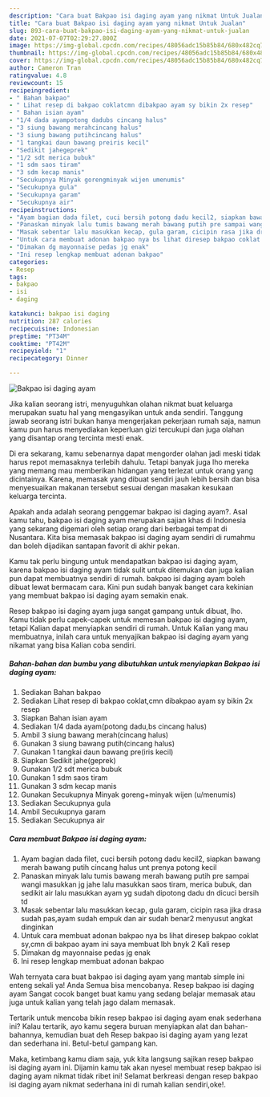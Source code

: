 ```yaml
---
description: "Cara buat Bakpao isi daging ayam yang nikmat Untuk Jualan"
title: "Cara buat Bakpao isi daging ayam yang nikmat Untuk Jualan"
slug: 893-cara-buat-bakpao-isi-daging-ayam-yang-nikmat-untuk-jualan
date: 2021-07-07T02:29:27.800Z
image: https://img-global.cpcdn.com/recipes/48056adc15b85b84/680x482cq70/bakpao-isi-daging-ayam-foto-resep-utama.jpg
thumbnail: https://img-global.cpcdn.com/recipes/48056adc15b85b84/680x482cq70/bakpao-isi-daging-ayam-foto-resep-utama.jpg
cover: https://img-global.cpcdn.com/recipes/48056adc15b85b84/680x482cq70/bakpao-isi-daging-ayam-foto-resep-utama.jpg
author: Cameron Tran
ratingvalue: 4.8
reviewcount: 15
recipeingredient:
- " Bahan bakpao"
- " Lihat resep di bakpao coklatcmn dibakpao ayam sy bikin 2x resep"
- " Bahan isian ayam"
- "1/4 dada ayampotong dadubs cincang halus"
- "3 siung bawang merahcincang halus"
- "3 siung bawang putihcincang halus"
- "1 tangkai daun bawang preiris kecil"
- "Sedikit jahegeprek"
- "1/2 sdt merica bubuk"
- "1 sdm saos tiram"
- "3 sdm kecap manis"
- "Secukupnya Minyak gorengminyak wijen umenumis"
- "Secukupnya gula"
- "Secukupnya garam"
- "Secukupnya air"
recipeinstructions:
- "Ayam bagian dada filet, cuci bersih potong dadu kecil2, siapkan bawang merah bawang putih cincang halus unt prenya potong kecil"
- "Panaskan minyak lalu tumis bawang merah bawang putih pre sampai wangi masukkan jg jahe lalu masukkan saos tiram, merica bubuk, dan sedikit air lalu masukkan ayam yg sudah dipotong dadu dn dicuci bersih td"
- "Masak sebentar lalu masukkan kecap, gula garam, cicipin rasa jika drasa sudah pas,ayam sudah empuk dan air sudah benar2 menyusut angkat dinginkan"
- "Untuk cara membuat adonan bakpao nya bs lihat diresep bakpao coklat sy,cmn di bakpao ayam ini saya membuat lbh bnyk 2 Kali resep"
- "Dimakan dg mayonnaise pedas jg enak"
- "Ini resep lengkap membuat adonan bakpao"
categories:
- Resep
tags:
- bakpao
- isi
- daging

katakunci: bakpao isi daging 
nutrition: 287 calories
recipecuisine: Indonesian
preptime: "PT34M"
cooktime: "PT42M"
recipeyield: "1"
recipecategory: Dinner

---
```



![Bakpao isi daging ayam](https://img-global.cpcdn.com/recipes/48056adc15b85b84/680x482cq70/bakpao-isi-daging-ayam-foto-resep-utama.jpg)

Jika kalian seorang istri, menyuguhkan olahan nikmat buat keluarga merupakan suatu hal yang mengasyikan untuk anda sendiri. Tanggung jawab seorang istri bukan hanya mengerjakan pekerjaan rumah saja, namun kamu pun harus menyediakan keperluan gizi tercukupi dan juga olahan yang disantap orang tercinta mesti enak.

Di era  sekarang, kamu sebenarnya dapat mengorder olahan jadi meski tidak harus repot memasaknya terlebih dahulu. Tetapi banyak juga lho mereka yang memang mau memberikan hidangan yang terlezat untuk orang yang dicintainya. Karena, memasak yang dibuat sendiri jauh lebih bersih dan bisa menyesuaikan makanan tersebut sesuai dengan masakan kesukaan keluarga tercinta. 



Apakah anda adalah seorang penggemar bakpao isi daging ayam?. Asal kamu tahu, bakpao isi daging ayam merupakan sajian khas di Indonesia yang sekarang digemari oleh setiap orang dari berbagai tempat di Nusantara. Kita bisa memasak bakpao isi daging ayam sendiri di rumahmu dan boleh dijadikan santapan favorit di akhir pekan.

Kamu tak perlu bingung untuk mendapatkan bakpao isi daging ayam, karena bakpao isi daging ayam tidak sulit untuk ditemukan dan juga kalian pun dapat membuatnya sendiri di rumah. bakpao isi daging ayam boleh dibuat lewat bermacam cara. Kini pun sudah banyak banget cara kekinian yang membuat bakpao isi daging ayam semakin enak.

Resep bakpao isi daging ayam juga sangat gampang untuk dibuat, lho. Kamu tidak perlu capek-capek untuk memesan bakpao isi daging ayam, tetapi Kalian dapat menyiapkan sendiri di rumah. Untuk Kalian yang mau membuatnya, inilah cara untuk menyajikan bakpao isi daging ayam yang nikamat yang bisa Kalian coba sendiri.

<!--inarticleads1-->

##### Bahan-bahan dan bumbu yang dibutuhkan untuk menyiapkan Bakpao isi daging ayam:

1. Sediakan  Bahan bakpao
1. Sediakan  Lihat resep di bakpao coklat,cmn dibakpao ayam sy bikin 2x resep
1. Siapkan  Bahan isian ayam
1. Sediakan 1/4 dada ayam(potong dadu,bs cincang halus)
1. Ambil 3 siung bawang merah(cincang halus)
1. Gunakan 3 siung bawang putih(cincang halus)
1. Gunakan 1 tangkai daun bawang pre(iris kecil)
1. Siapkan Sedikit jahe(geprek)
1. Gunakan 1/2 sdt merica bubuk
1. Gunakan 1 sdm saos tiram
1. Gunakan 3 sdm kecap manis
1. Gunakan Secukupnya Minyak goreng+minyak wijen (u/menumis)
1. Sediakan Secukupnya gula
1. Ambil Secukupnya garam
1. Sediakan Secukupnya air




<!--inarticleads2-->

##### Cara membuat Bakpao isi daging ayam:

1. Ayam bagian dada filet, cuci bersih potong dadu kecil2, siapkan bawang merah bawang putih cincang halus unt prenya potong kecil
1. Panaskan minyak lalu tumis bawang merah bawang putih pre sampai wangi masukkan jg jahe lalu masukkan saos tiram, merica bubuk, dan sedikit air lalu masukkan ayam yg sudah dipotong dadu dn dicuci bersih td
1. Masak sebentar lalu masukkan kecap, gula garam, cicipin rasa jika drasa sudah pas,ayam sudah empuk dan air sudah benar2 menyusut angkat dinginkan
1. Untuk cara membuat adonan bakpao nya bs lihat diresep bakpao coklat sy,cmn di bakpao ayam ini saya membuat lbh bnyk 2 Kali resep
1. Dimakan dg mayonnaise pedas jg enak
1. Ini resep lengkap membuat adonan bakpao




Wah ternyata cara buat bakpao isi daging ayam yang mantab simple ini enteng sekali ya! Anda Semua bisa mencobanya. Resep bakpao isi daging ayam Sangat cocok banget buat kamu yang sedang belajar memasak atau juga untuk kalian yang telah jago dalam memasak.

Tertarik untuk mencoba bikin resep bakpao isi daging ayam enak sederhana ini? Kalau tertarik, ayo kamu segera buruan menyiapkan alat dan bahan-bahannya, kemudian buat deh Resep bakpao isi daging ayam yang lezat dan sederhana ini. Betul-betul gampang kan. 

Maka, ketimbang kamu diam saja, yuk kita langsung sajikan resep bakpao isi daging ayam ini. Dijamin kamu tak akan nyesel membuat resep bakpao isi daging ayam nikmat tidak ribet ini! Selamat berkreasi dengan resep bakpao isi daging ayam nikmat sederhana ini di rumah kalian sendiri,oke!.

